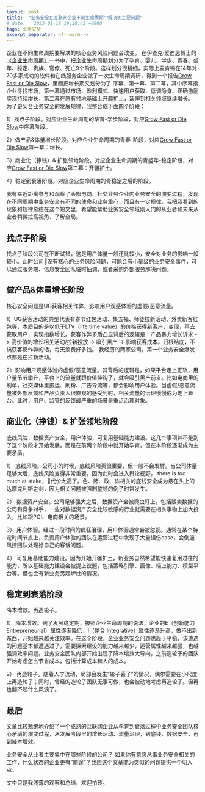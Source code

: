 ```yaml
---
layout: post
title:  "业务安全在互联网企业不同生命周期中解决的主要问题"
# date:   2023-01-18 19:38:42 +0800
tags: 业务安全
excerpt_separator: <!--more-->
---
```

企业在不同生命周期要解决的核心业务风险问题会改变。
在伊查克·爱迪思博士的[《企业生命周期》][企业生命周期]一书中，把企业生命周期划分为了孕育、婴儿、学步、青春、盛年、稳定、贵族、官僚、死亡9个阶段。这样划分很精细，实际上麦肯锡在14年对70多家成功的软件和在线服务企业做了一次生命周期调研，得到一个报告[Grow Fast or Die Slow]，里面把增长期又划分为了 序幕、第一幕、第二幕，其中序幕指企业寻找市场，第一幕通过市场、盈利模式、快速用户获取、低调隐身、正确激励实现持续增长，第二幕在原有领地基础上开疆扩土，延伸到相关领域继续增长。  <!--more--> 为了更契合业务安全的发展规律，我整合成下面四个阶段：  

1）找点子阶段。对应企业生命周期的孕育-学步阶段，对应[Grow Fast or Die Slow]中序幕阶段。

2）做产品&体量增长阶段。对应企业生命周期的青春-阶段，对应[Grow Fast or Die Slow]第一幕：增长。

3）商业化（挣钱）& 扩张领地阶段。对应企业生命周期的青盛年-稳定阶段，对应[Grow Fast or Die Slow]第二幕：开疆扩土。

4）稳定到衰落阶段。对应企业生命周期的青稳定之后的阶段。

我有幸近距离参与和观察了头部电商、社交业务企业内业务安全的演变过程，发现在不同周期中业务安全有不同的使命和业务重心，而且有一定规律。我把我看到的现象和规律总结在这个短文里，希望能帮助业务安全领域刚入门的从业者和未来从业者稍微拉高视角、了解全局。

## 找点子阶段
找点子阶段公司在不断试错，这是用户体量一般还比较小，安全对业务的影响一般较小。此时公司没有核心的业务风险问题，可能会有小量级的业务安全事件，可以通过服务端、信息安全团队临时抽调，或者采购外部服务解决问题。

## 做产品&体量增长阶段
核心安全问题是UG获客相关作弊，影响用户观感体验的虚假/恶意流量。


1）UG获客活动的典型代表有春节红包活动、集五福、师徒拉新活动、外卖新客红包等，本质目的是以低于LTV（life time value）的价格获得新客户，变现，再去获取用户，实现指数增长。获客作弊矛盾凸显背后的逻辑是：产品暴力增长诉求 -> 高价值的增长相关活动/拉新投放 -> 吸引黑产 -> 影响获客成本。归根结底，不搞获客反作弊的话，每天浪费好多钱。 我经历的两家公司，第一个业务安全爆发点都是在拉新活动。

2）影响用户观感体验的虚假/恶意流量。其背后的逻辑是，如果平台走上正轨，用户量节节攀升，平台上的流量就跟价值挂钩了，就会吸引黑产前来。比如电商里的刷单，社交媒体里搬运、刷粉、广告导流等，都会影响用户体验。当虚假/恶意流量被外部反馈和产品负责人很直观的感受到时，相关流量的治理慢慢成为走上舞台。此时，用户、监管的反馈最严重的场景是重点治理对象。

## 商业化（挣钱）& 扩张领地阶段
底线风险，数据资产安全，用户体验，可复用基础能力建设。这几个事项并不是到了这个阶段才开始发展，而是在前两个阶段中就开始孕育，但在本阶段逐渐成为主要矛盾。

1） 底线风险。公司小的时候，底线风险页很重要，但一般不会发酵。当公司体量足够大后，底线风险变得非常重要，因为此时会进入舆论视野， there is too much at stake，代价太高了。色、赌、政、诈相关的底线安全成为悬在头上的达摩克利斯之剑，因为相关问题被强制整顿的例子时常发生。

2） 数据资产安全。公司足够强大之后，数据资产会被爬虫盯上，包括贩卖数据的公司和竞争对手，一些对数据资产安全比较敏感的行业就需要在相关事物上加大投入，比如跟POI、电商相关的场景。

3） 用户体验。经过一段时间的疯狂治理，用户体验通常会被忽视。通常在某个特定时间节点上，负责用户体验的团队在运营过程中发现了大量误伤case，会倒逼风控团队处理好自己的客诉问题。

4） 可复用基础能力建设。因为开始开疆扩土，新业务自然希望能快速复用过往的能力，所以基础能力建设会被提上议题，包括策略引擎、画像、端上能力、模型平台等。但也会有新业务另起炉灶的情况。

## 稳定到衰落阶段
降本增效。再造轮子。

1） 降本增效。到了发展稳定期，按照企业生命周期的说法，企业的E（创新能力 Entrepreneurial）属性逐渐降低，I（整合 Integrative）属性逐渐升高，做不出新东西，开始越来越关注效率。在这个阶段，企业业务安全问题也趋于平稳，该遭遇的问题基本都遭遇过了，需要探索建设的能力越来越少，运营属性越来越强，也越强调效率问题。业务安全团队内部开始出现了降本增效大导向，之前造轮子的团队开始考虑怎么节省成本，包括计算成本和人的成本。

2） 再造轮子。随着人才流动，局部会发生“轮子丢了”的情况，偶尔需要在小尺度上再造轮子；同时，曾经的造轮子团队无事可做，也会被动地考虑再造轮子。但再也翻不起什么风浪了。

## 最后
文章比较笼统地介绍了一个成熟的互联网企业从孕育到衰落过程中业务安全团队核心矛盾的演变过程，从发展阶段里的增长活动、流量治理，到底线、数据安全，再到降本增效。

业务安全从业者主要集中在哪些阶段的公司？
如果你有意愿从事业务安全相关的工作，什么状态的企业更有“前途”？我想这个文章能为类似的问题提供一个切入点。

文中只是我浅薄的观察和总结，欢迎拍砖。

[企业生命周期]: https://book.douban.com/subject/27155410/
[Grow Fast or Die Slow]: https://www.mckinsey.com/industries/technology-media-and-telecommunications/our-insights/grow-fast-or-die-slow
